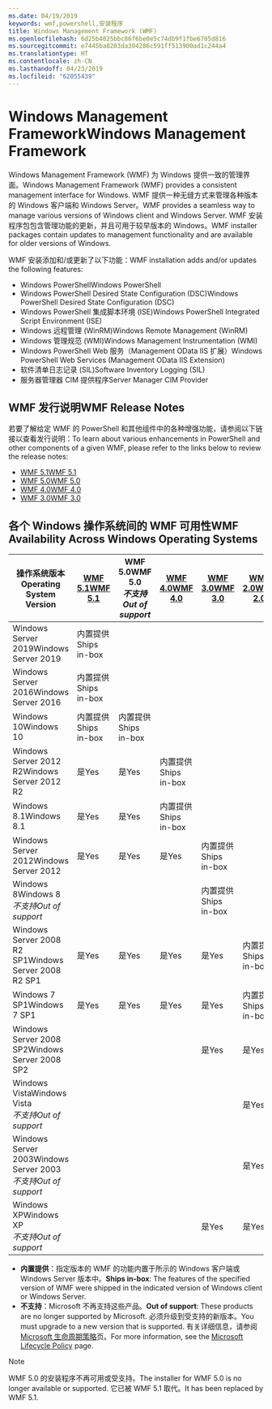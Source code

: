 ```yaml
---
ms.date: 04/19/2019
keywords: wmf,powershell,安装程序
title: Windows Management Framework (WMF)
ms.openlocfilehash: 6d25b4025bbc86f6be0e5c74db9f1fbe6705d816
ms.sourcegitcommit: e7445ba8203da304286c591ff513900ad1c244a4
ms.translationtype: HT
ms.contentlocale: zh-CN
ms.lasthandoff: 04/23/2019
ms.locfileid: "62055439"
---
```

# <a name="windows-management-framework"></a><span data-ttu-id="d07a6-103">Windows Management Framework</span><span class="sxs-lookup"><span data-stu-id="d07a6-103">Windows Management Framework</span></span>

<span data-ttu-id="d07a6-104">Windows Management Framework (WMF) 为 Windows 提供一致的管理界面。</span><span class="sxs-lookup"><span data-stu-id="d07a6-104">Windows Management Framework (WMF) provides a consistent management interface for Windows.</span></span> <span data-ttu-id="d07a6-105">WMF 提供一种无缝方式来管理各种版本的 Windows 客户端和 Windows Server。</span><span class="sxs-lookup"><span data-stu-id="d07a6-105">WMF provides a seamless way to manage various versions of Windows client and Windows Server.</span></span> <span data-ttu-id="d07a6-106">WMF 安装程序包包含管理功能的更新，并且可用于较早版本的 Windows。</span><span class="sxs-lookup"><span data-stu-id="d07a6-106">WMF installer packages contain updates to management functionality and are available for older versions of Windows.</span></span>

<span data-ttu-id="d07a6-107">WMF 安装添加和/或更新了以下功能：</span><span class="sxs-lookup"><span data-stu-id="d07a6-107">WMF installation adds and/or updates the following features:</span></span>

- <span data-ttu-id="d07a6-108">Windows PowerShell</span><span class="sxs-lookup"><span data-stu-id="d07a6-108">Windows PowerShell</span></span>
- <span data-ttu-id="d07a6-109">Windows PowerShell Desired State Configuration (DSC)</span><span class="sxs-lookup"><span data-stu-id="d07a6-109">Windows PowerShell Desired State Configuration (DSC)</span></span>
- <span data-ttu-id="d07a6-110">Windows PowerShell 集成脚本环境 (ISE)</span><span class="sxs-lookup"><span data-stu-id="d07a6-110">Windows PowerShell Integrated Script Environment (ISE)</span></span>
- <span data-ttu-id="d07a6-111">Windows 远程管理 (WinRM)</span><span class="sxs-lookup"><span data-stu-id="d07a6-111">Windows Remote Management (WinRM)</span></span>
- <span data-ttu-id="d07a6-112">Windows 管理规范 (WMI)</span><span class="sxs-lookup"><span data-stu-id="d07a6-112">Windows Management Instrumentation (WMI)</span></span>
- <span data-ttu-id="d07a6-113">Windows PowerShell Web 服务（Management OData IIS 扩展）</span><span class="sxs-lookup"><span data-stu-id="d07a6-113">Windows PowerShell Web Services (Management OData IIS Extension)</span></span>
- <span data-ttu-id="d07a6-114">软件清单日志记录 (SIL)</span><span class="sxs-lookup"><span data-stu-id="d07a6-114">Software Inventory Logging (SIL)</span></span>
- <span data-ttu-id="d07a6-115">服务器管理器 CIM 提供程序</span><span class="sxs-lookup"><span data-stu-id="d07a6-115">Server Manager CIM Provider</span></span>

## <a name="wmf-release-notes"></a><span data-ttu-id="d07a6-116">WMF 发行说明</span><span class="sxs-lookup"><span data-stu-id="d07a6-116">WMF Release Notes</span></span>

<span data-ttu-id="d07a6-117">若要了解给定 WMF 的 PowerShell 和其他组件中的各种增强功能，请参阅以下链接以查看发行说明：</span><span class="sxs-lookup"><span data-stu-id="d07a6-117">To learn about various enhancements in PowerShell and other components of a given WMF, please refer to the links below to review the release notes:</span></span>

- [<span data-ttu-id="d07a6-118">WMF 5.1</span><span class="sxs-lookup"><span data-stu-id="d07a6-118">WMF 5.1</span></span>](5.1/release-notes.md)
- [<span data-ttu-id="d07a6-119">WMF 5.0</span><span class="sxs-lookup"><span data-stu-id="d07a6-119">WMF 5.0</span></span>](5.0/releasenotes.md)
- [<span data-ttu-id="d07a6-120">WMF 4.0</span><span class="sxs-lookup"><span data-stu-id="d07a6-120">WMF 4.0</span></span>](https://download.microsoft.com/download/3/D/6/3D61D262-8549-4769-A660-230B67E15B25/Windows%20Management%20Framework%204%200%20Release%20Notes.docx)
- [<span data-ttu-id="d07a6-121">WMF 3.0</span><span class="sxs-lookup"><span data-stu-id="d07a6-121">WMF 3.0</span></span>](https://download.microsoft.com/download/E/7/6/E76850B8-DA6E-4FF5-8CCE-A24FC513FD16/WMF%203%20Release%20Notes.docx)

## <a name="wmf-availability-across-windows-operating-systems"></a><span data-ttu-id="d07a6-122">各个 Windows 操作系统间的 WMF 可用性</span><span class="sxs-lookup"><span data-stu-id="d07a6-122">WMF Availability Across Windows Operating Systems</span></span>

|        <span data-ttu-id="d07a6-123">操作系统版本</span><span class="sxs-lookup"><span data-stu-id="d07a6-123">Operating System Version</span></span>         | <span data-ttu-id="d07a6-124">[WMF 5.1][]</span><span class="sxs-lookup"><span data-stu-id="d07a6-124">[WMF 5.1][]</span></span>  | <span data-ttu-id="d07a6-125">WMF 5.0</span><span class="sxs-lookup"><span data-stu-id="d07a6-125">WMF 5.0</span></span><br><span data-ttu-id="d07a6-126">*不支持*</span><span class="sxs-lookup"><span data-stu-id="d07a6-126">*Out of support*</span></span> | <span data-ttu-id="d07a6-127">[WMF 4.0][]</span><span class="sxs-lookup"><span data-stu-id="d07a6-127">[WMF 4.0][]</span></span>  | <span data-ttu-id="d07a6-128">[WMF 3.0][]</span><span class="sxs-lookup"><span data-stu-id="d07a6-128">[WMF 3.0][]</span></span>  | <span data-ttu-id="d07a6-129">[WMF 2.0][]</span><span class="sxs-lookup"><span data-stu-id="d07a6-129">[WMF 2.0][]</span></span>  |
| --------------------------------------- | ------------ | --------------------------- | ------------ | ------------ | ------------ |
| <span data-ttu-id="d07a6-130">Windows Server 2019</span><span class="sxs-lookup"><span data-stu-id="d07a6-130">Windows Server 2019</span></span>                     | <span data-ttu-id="d07a6-131">内置提供</span><span class="sxs-lookup"><span data-stu-id="d07a6-131">Ships in-box</span></span> |                             |              |              |              |
| <span data-ttu-id="d07a6-132">Windows Server 2016</span><span class="sxs-lookup"><span data-stu-id="d07a6-132">Windows Server 2016</span></span>                     | <span data-ttu-id="d07a6-133">内置提供</span><span class="sxs-lookup"><span data-stu-id="d07a6-133">Ships in-box</span></span> |                             |              |              |              |
| <span data-ttu-id="d07a6-134">Windows 10</span><span class="sxs-lookup"><span data-stu-id="d07a6-134">Windows 10</span></span>                              | <span data-ttu-id="d07a6-135">内置提供</span><span class="sxs-lookup"><span data-stu-id="d07a6-135">Ships in-box</span></span> | <span data-ttu-id="d07a6-136">内置提供</span><span class="sxs-lookup"><span data-stu-id="d07a6-136">Ships in-box</span></span>                |              |              |              |
| <span data-ttu-id="d07a6-137">Windows Server 2012 R2</span><span class="sxs-lookup"><span data-stu-id="d07a6-137">Windows Server 2012 R2</span></span>                  | <span data-ttu-id="d07a6-138">是</span><span class="sxs-lookup"><span data-stu-id="d07a6-138">Yes</span></span>          | <span data-ttu-id="d07a6-139">是</span><span class="sxs-lookup"><span data-stu-id="d07a6-139">Yes</span></span>                         | <span data-ttu-id="d07a6-140">内置提供</span><span class="sxs-lookup"><span data-stu-id="d07a6-140">Ships in-box</span></span> |              |              |
| <span data-ttu-id="d07a6-141">Windows 8.1</span><span class="sxs-lookup"><span data-stu-id="d07a6-141">Windows 8.1</span></span>                             | <span data-ttu-id="d07a6-142">是</span><span class="sxs-lookup"><span data-stu-id="d07a6-142">Yes</span></span>          | <span data-ttu-id="d07a6-143">是</span><span class="sxs-lookup"><span data-stu-id="d07a6-143">Yes</span></span>                         | <span data-ttu-id="d07a6-144">内置提供</span><span class="sxs-lookup"><span data-stu-id="d07a6-144">Ships in-box</span></span> |              |              |
| <span data-ttu-id="d07a6-145">Windows Server 2012</span><span class="sxs-lookup"><span data-stu-id="d07a6-145">Windows Server 2012</span></span>                     | <span data-ttu-id="d07a6-146">是</span><span class="sxs-lookup"><span data-stu-id="d07a6-146">Yes</span></span>          | <span data-ttu-id="d07a6-147">是</span><span class="sxs-lookup"><span data-stu-id="d07a6-147">Yes</span></span>                         | <span data-ttu-id="d07a6-148">是</span><span class="sxs-lookup"><span data-stu-id="d07a6-148">Yes</span></span>          | <span data-ttu-id="d07a6-149">内置提供</span><span class="sxs-lookup"><span data-stu-id="d07a6-149">Ships in-box</span></span> |              |
| <span data-ttu-id="d07a6-150">Windows 8</span><span class="sxs-lookup"><span data-stu-id="d07a6-150">Windows 8</span></span><br><span data-ttu-id="d07a6-151">*不支持*</span><span class="sxs-lookup"><span data-stu-id="d07a6-151">*Out of support*</span></span>           |              |                             |              | <span data-ttu-id="d07a6-152">内置提供</span><span class="sxs-lookup"><span data-stu-id="d07a6-152">Ships in-box</span></span> |              |
| <span data-ttu-id="d07a6-153">Windows Server 2008 R2 SP1</span><span class="sxs-lookup"><span data-stu-id="d07a6-153">Windows Server 2008 R2 SP1</span></span>              | <span data-ttu-id="d07a6-154">是</span><span class="sxs-lookup"><span data-stu-id="d07a6-154">Yes</span></span>          | <span data-ttu-id="d07a6-155">是</span><span class="sxs-lookup"><span data-stu-id="d07a6-155">Yes</span></span>                         | <span data-ttu-id="d07a6-156">是</span><span class="sxs-lookup"><span data-stu-id="d07a6-156">Yes</span></span>          | <span data-ttu-id="d07a6-157">是</span><span class="sxs-lookup"><span data-stu-id="d07a6-157">Yes</span></span>          | <span data-ttu-id="d07a6-158">内置提供</span><span class="sxs-lookup"><span data-stu-id="d07a6-158">Ships in-box</span></span> |
| <span data-ttu-id="d07a6-159">Windows 7 SP1</span><span class="sxs-lookup"><span data-stu-id="d07a6-159">Windows 7 SP1</span></span>                           | <span data-ttu-id="d07a6-160">是</span><span class="sxs-lookup"><span data-stu-id="d07a6-160">Yes</span></span>          | <span data-ttu-id="d07a6-161">是</span><span class="sxs-lookup"><span data-stu-id="d07a6-161">Yes</span></span>                         | <span data-ttu-id="d07a6-162">是</span><span class="sxs-lookup"><span data-stu-id="d07a6-162">Yes</span></span>          | <span data-ttu-id="d07a6-163">是</span><span class="sxs-lookup"><span data-stu-id="d07a6-163">Yes</span></span>          | <span data-ttu-id="d07a6-164">内置提供</span><span class="sxs-lookup"><span data-stu-id="d07a6-164">Ships in-box</span></span> |
| <span data-ttu-id="d07a6-165">Windows Server 2008 SP2</span><span class="sxs-lookup"><span data-stu-id="d07a6-165">Windows Server 2008 SP2</span></span>                 |              |                             |              | <span data-ttu-id="d07a6-166">是</span><span class="sxs-lookup"><span data-stu-id="d07a6-166">Yes</span></span>          | <span data-ttu-id="d07a6-167">是</span><span class="sxs-lookup"><span data-stu-id="d07a6-167">Yes</span></span>          |
| <span data-ttu-id="d07a6-168">Windows Vista</span><span class="sxs-lookup"><span data-stu-id="d07a6-168">Windows Vista</span></span><br><span data-ttu-id="d07a6-169">*不支持*</span><span class="sxs-lookup"><span data-stu-id="d07a6-169">*Out of support*</span></span>       |              |                             |              |              | <span data-ttu-id="d07a6-170">是</span><span class="sxs-lookup"><span data-stu-id="d07a6-170">Yes</span></span>          |
| <span data-ttu-id="d07a6-171">Windows Server 2003</span><span class="sxs-lookup"><span data-stu-id="d07a6-171">Windows Server 2003</span></span><br><span data-ttu-id="d07a6-172">*不支持*</span><span class="sxs-lookup"><span data-stu-id="d07a6-172">*Out of support*</span></span> |              |                             |              |              | <span data-ttu-id="d07a6-173">是</span><span class="sxs-lookup"><span data-stu-id="d07a6-173">Yes</span></span>          |
| <span data-ttu-id="d07a6-174">Windows XP</span><span class="sxs-lookup"><span data-stu-id="d07a6-174">Windows XP</span></span><br><span data-ttu-id="d07a6-175">*不支持*</span><span class="sxs-lookup"><span data-stu-id="d07a6-175">*Out of support*</span></span>          |              |                             |              | <span data-ttu-id="d07a6-176">是</span><span class="sxs-lookup"><span data-stu-id="d07a6-176">Yes</span></span>          | <span data-ttu-id="d07a6-177">是</span><span class="sxs-lookup"><span data-stu-id="d07a6-177">Yes</span></span>          |

- <span data-ttu-id="d07a6-178">**内置提供**：指定版本的 WMF 的功能内置于所示的 Windows 客户端或 Windows Server 版本中。</span><span class="sxs-lookup"><span data-stu-id="d07a6-178">**Ships in-box**: The features of the specified version of WMF were shipped in the indicated version of Windows client or Windows Server.</span></span>
- <span data-ttu-id="d07a6-179">**不支持**：Microsoft 不再支持这些产品。</span><span class="sxs-lookup"><span data-stu-id="d07a6-179">**Out of support**: These products are no longer supported by Microsoft.</span></span> <span data-ttu-id="d07a6-180">必须升级到受支持的新版本。</span><span class="sxs-lookup"><span data-stu-id="d07a6-180">You must upgrade to a new version that is supported.</span></span> <span data-ttu-id="d07a6-181">有关详细信息，请参阅 [Microsoft 生命周期策略][]页。</span><span class="sxs-lookup"><span data-stu-id="d07a6-181">For more information, see the [Microsoft Lifecycle Policy][] page.</span></span>

> [!NOTE]
> <span data-ttu-id="d07a6-182">WMF 5.0 的安装程序不再可用或受支持。</span><span class="sxs-lookup"><span data-stu-id="d07a6-182">The installer for WMF 5.0 is no longer available or supported.</span></span> <span data-ttu-id="d07a6-183">它已被 WMF 5.1 取代。</span><span class="sxs-lookup"><span data-stu-id="d07a6-183">It has been replaced by WMF 5.1.</span></span>

[Microsoft 生命周期策略]: https://support.microsoft.com/lifecycle
[Microsoft Lifecycle Policy]: https://support.microsoft.com/lifecycle
[WMF 5.1]: https://aka.ms/wmf51download
[WMF 4.0]: https://aka.ms/wmf4download
[WMF 3.0]: https://aka.ms/wmf3download
[WMF 2.0]: https://aka.ms/wmf2download
